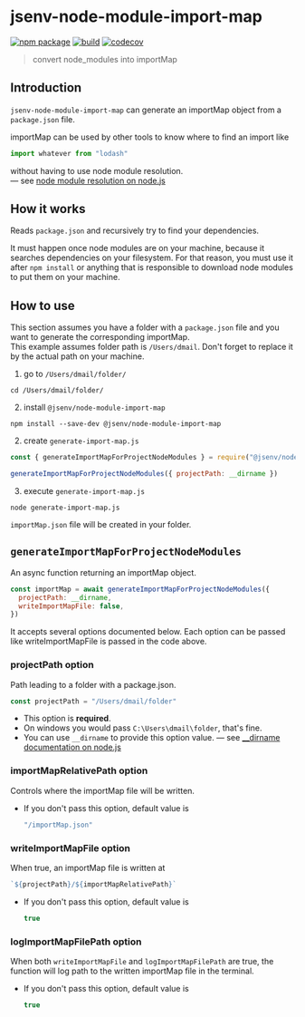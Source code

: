 # jsenv-node-module-import-map

[![npm package](https://img.shields.io/npm/v/@jsenv/node-module-import-map.svg)](https://www.npmjs.com/package/@jsenv/node-module-import-map)
[![build](https://travis-ci.com/jsenv/jsenv-node-module-import-map.svg?branch=master)](http://travis-ci.com/jsenv/jsenv-node-module-import-map)
[![codecov](https://codecov.io/gh/jsenv/jsenv-node-module-import-map/branch/master/graph/badge.svg)](https://codecov.io/gh/jsenv/jsenv-node-module-import-map)

> convert node_modules into importMap

## Introduction

`jsenv-node-module-import-map` can generate an importMap object from a `package.json` file.<br />

importMap can be used by other tools to know where to find an import like

```js
import whatever from "lodash"
```

without having to use node module resolution.<br />
— see [node module resolution on node.js](https://nodejs.org/api/modules.html#modules_all_together)

## How it works

Reads `package.json` and recursively try to find your dependencies.<br />

It must happen once node modules are on your machine, because it searches dependencies on your filesystem. For that reason, you must use it after `npm install` or anything that is responsible to download node modules to put them on your machine.<br />

## How to use

This section assumes you have a folder with a `package.json` file and you want to generate the corresponding importMap.<br />
This example assumes folder path is `/Users/dmail`. Don't forget to replace it by the actual path on your machine.

1. go to `/Users/dmail/folder/`

```shell
cd /Users/dmail/folder/
```

2. install `@jsenv/node-module-import-map`

```shell
npm install --save-dev @jsenv/node-module-import-map
```

2. create `generate-import-map.js`

```js
const { generateImportMapForProjectNodeModules } = require("@jsenv/node-module-import-map")

generateImportMapForProjectNodeModules({ projectPath: __dirname })
```

3. execute `generate-import-map.js`

```shell
node generate-import-map.js
```

`importMap.json` file will be created in your folder.<br />

## `generateImportMapForProjectNodeModules`

An async function returning an importMap object.

```js
const importMap = await generateImportMapForProjectNodeModules({
  projectPath: __dirname,
  writeImportMapFile: false,
})
```

It accepts several options documented below. Each option can be passed like writeImportMapFile is passed in the code above.

### projectPath option

Path leading to a folder with a package.json.

```js
const projectPath = "/Users/dmail/folder"
```

- This option is **required**.
- On windows you would pass `C:\Users\dmail\folder`, that's fine.
- You can use `__dirname` to provide this option value.
  — see [\_\_dirname documentation on node.js](https://nodejs.org/docs/latest/api/modules.html#modules_dirname)

### importMapRelativePath option

Controls where the importMap file will be written.<br />

- If you don't pass this option, default value is
  ```js
  "/importMap.json"
  ```

### writeImportMapFile option

When true, an importMap file is written at

<!-- prettier-ignore -->
```js
`${projectPath}/${importMapRelativePath}`
```

- If you don't pass this option, default value is
  ```js
  true
  ```

### logImportMapFilePath option

When both `writeImportMapFile` and `logImportMapFilePath` are true, the function will log path to the written importMap file in the terminal.

- If you don't pass this option, default value is
  ```js
  true
  ```
